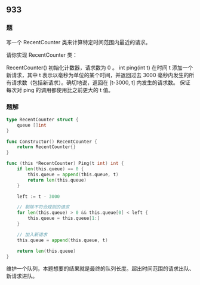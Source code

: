 ## 933

### 题
写一个 RecentCounter 类来计算特定时间范围内最近的请求。

请你实现 RecentCounter 类：

RecentCounter() 初始化计数器，请求数为 0 。
int ping(int t) 在时间 t 添加一个新请求，其中 t 表示以毫秒为单位的某个时间，并返回过去 3000 毫秒内发生的所有请求数（包括新请求）。确切地说，返回在 [t-3000, t] 内发生的请求数。
保证 每次对 ping 的调用都使用比之前更大的 t 值。

### 题解
```go
type RecentCounter struct {
	queue []int
}

func Constructor() RecentCounter {
	return RecentCounter{}
}

func (this *RecentCounter) Ping(t int) int {
	if len(this.queue) == 0 {
		this.queue = append(this.queue, t)
		return len(this.queue)
	}

	left := t - 3000

	// 剔除不符合规则的请求
	for len(this.queue) > 0 && this.queue[0] < left {
		this.queue = this.queue[1:]
	}

	// 加入新请求
	this.queue = append(this.queue, t)

	return len(this.queue)
}
```
维护一个队列，本题想要的结果就是最终的队列长度。超出时间范围的请求出队、新请求进队。
